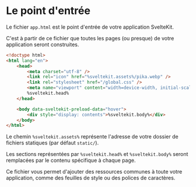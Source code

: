 # Le point d'entrée

Le fichier `app.html` est le point d'entrée de votre application SvelteKit.

C'est à partir de ce fichier que toutes les pages (ou presque) de votre application seront construites.

```html
<!doctype html>
<html lang="en">
	<head>
		<meta charset="utf-8" />
		<link rel="icon" href="%sveltekit.assets%/pika.webp" />
		<link rel="stylesheet" href="/global.css" />
		<meta name="viewport" content="width=device-width, initial-scale=1" />
		%sveltekit.head%
	</head>

	<body data-sveltekit-preload-data="hover">
		<div style="display: contents">%sveltekit.body%</div>
	</body>
</html>
```

Le chemin `%sveltekit.assets%` représente l'adresse de votre dossier de fichiers statiques (par défaut `static/`).

Les sections représentées par `%sveltekit.head%` et `%sveltekit.body%` seront remplacées par le contenu spécifique à chaque page.

Ce fichier vous permet d'ajouter des ressources communes à toute votre application, comme des feuilles de style ou des polices de caractères.
